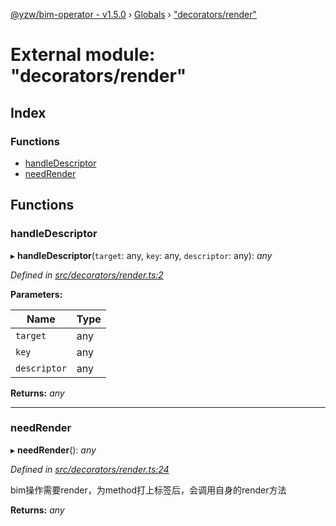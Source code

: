 [@yzw/bim-operator - v1.5.0](../README.md) › [Globals](../globals.md) › ["decorators/render"](_decorators_render_.md)

# External module: "decorators/render"

## Index

### Functions

* [handleDescriptor](_decorators_render_.md#handledescriptor)
* [needRender](_decorators_render_.md#needrender)

## Functions

###  handleDescriptor

▸ **handleDescriptor**(`target`: any, `key`: any, `descriptor`: any): *any*

*Defined in [src/decorators/render.ts:2](https://github.com/youkaisteve/bim-operator/blob/90a5443/src/decorators/render.ts#L2)*

**Parameters:**

Name | Type |
------ | ------ |
`target` | any |
`key` | any |
`descriptor` | any |

**Returns:** *any*

___

###  needRender

▸ **needRender**(): *any*

*Defined in [src/decorators/render.ts:24](https://github.com/youkaisteve/bim-operator/blob/90a5443/src/decorators/render.ts#L24)*

bim操作需要render，为method打上标签后，会调用自身的render方法

**Returns:** *any*

